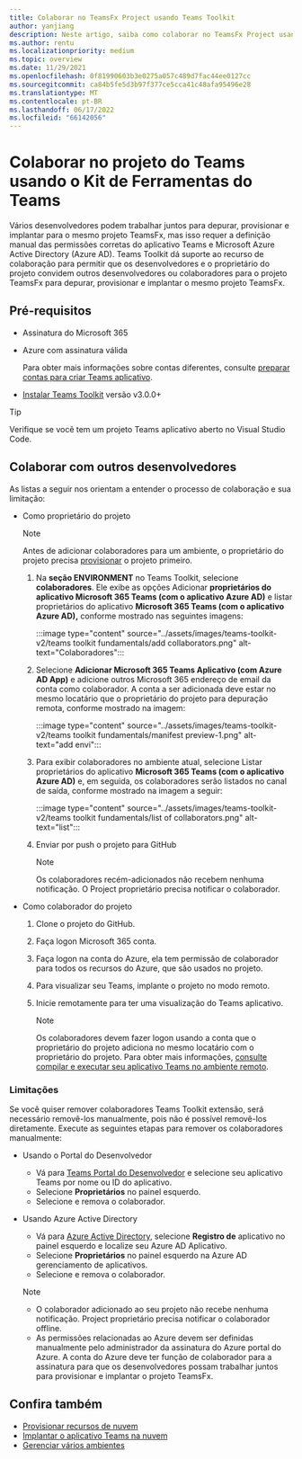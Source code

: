 ```yaml
---
title: Colaborar no TeamsFx Project usando Teams Toolkit
author: yanjiang
description: Neste artigo, saiba como colaborar no TeamsFx Project usando Teams Toolkit e colaborar com outros desenvolvedores.
ms.author: rentu
ms.localizationpriority: medium
ms.topic: overview
ms.date: 11/29/2021
ms.openlocfilehash: 0f81990603b3e0275a057c489d7fac44ee0127cc
ms.sourcegitcommit: ca84b5fe5d3b97f377ce5cca41c48afa95496e28
ms.translationtype: MT
ms.contentlocale: pt-BR
ms.lasthandoff: 06/17/2022
ms.locfileid: "66142056"
---
```

# <a name="collaborate-on-teams-project-using-teams-toolkit"></a>Colaborar no projeto do Teams usando o Kit de Ferramentas do Teams

Vários desenvolvedores podem trabalhar juntos para depurar, provisionar e implantar para o mesmo projeto TeamsFx, mas isso requer a definição manual das permissões corretas do aplicativo Teams e Microsoft Azure Active Directory (Azure AD). Teams Toolkit dá suporte ao recurso de colaboração para permitir que os desenvolvedores e o proprietário do projeto convidem outros desenvolvedores ou colaboradores para o projeto TeamsFx para depurar, provisionar e implantar o mesmo projeto TeamsFx.

## <a name="prerequisites"></a>Pré-requisitos

* Assinatura do Microsoft 365
* Azure com assinatura válida
  
  Para obter mais informações sobre contas diferentes, consulte [preparar contas para criar Teams aplicativo](accounts.md).

* [Instalar Teams Toolkit](https://marketplace.visualstudio.com/items?itemName=TeamsDevApp.ms-teams-vscode-extension) versão v3.0.0+

> [!TIP]
> Verifique se você tem um projeto Teams aplicativo aberto no Visual Studio Code.

## <a name="collaborate-with-other-developers"></a>Colaborar com outros desenvolvedores

As listas a seguir nos orientam a entender o processo de colaboração e sua limitação:

* Como proprietário do projeto

  > [!NOTE]
  > Antes de adicionar colaboradores para um ambiente, o proprietário do projeto precisa [provisionar](provision.md) o projeto primeiro.

  1. Na **seção ENVIRONMENT** no Teams Toolkit, selecione **colaboradores**. Ele exibe as opções Adicionar **proprietários do aplicativo Microsoft 365 Teams (com o aplicativo Azure AD)** e listar proprietários do aplicativo **Microsoft 365 Teams (com o aplicativo Azure AD),** conforme mostrado nas seguintes imagens:

     :::image type="content" source="../assets/images/teams-toolkit-v2/teams toolkit fundamentals/add collaborators.png" alt-text="Colaboradores":::

  2. Selecione **Adicionar Microsoft 365 Teams Aplicativo (com Azure AD App)** e adicione outros Microsoft 365 endereço de email da conta como colaborador. A conta a ser adicionada deve estar no mesmo locatário que o proprietário do projeto para depuração remota, conforme mostrado na imagem:

     :::image type="content" source="../assets/images/teams-toolkit-v2/teams toolkit fundamentals/manifest preview-1.png" alt-text="add envi":::

  3. Para exibir colaboradores no ambiente atual, selecione Listar proprietários do aplicativo **Microsoft 365 Teams (com o aplicativo Azure AD)** e, em seguida, os colaboradores serão listados no canal de saída, conforme mostrado na imagem a seguir:

     :::image type="content" source="../assets/images/teams-toolkit-v2/teams toolkit fundamentals/list of collaborators.png" alt-text="list":::

  4. Enviar por push o projeto para GitHub

     > [!NOTE]
     > Os colaboradores recém-adicionados não recebem nenhuma notificação. O Project proprietário precisa notificar o colaborador.

* Como colaborador do projeto

  1. Clone o projeto do GitHub.
  2. Faça logon Microsoft 365 conta.
  3. Faça logon na conta do Azure, ela tem permissão de colaborador para todos os recursos do Azure, que são usados no projeto.
  4. Para visualizar seu Teams, implante o projeto no modo remoto.
  5. Inicie remotamente para ter uma visualização do Teams aplicativo.

     > [!NOTE]
     > Os colaboradores devem fazer logon usando a conta que o proprietário do projeto adiciona no mesmo locatário com o proprietário do projeto. Para obter mais informações, [consulte compilar e executar seu aplicativo Teams no ambiente remoto](/microsoftteams/platform/sbs-gs-javascript?tabs=vscode%2Cvsc%2Cviscode%2Cvcode&tutorial-step=3&branch).

### <a name="limitations"></a>Limitações

Se você quiser remover colaboradores Teams Toolkit extensão, será necessário removê-los manualmente, pois não é possível removê-los diretamente. Execute as seguintes etapas para remover os colaboradores manualmente:

* Usando o Portal do Desenvolvedor

  * Vá para [Teams Portal do Desenvolvedor](https://dev.teams.microsoft.com/home) e selecione seu aplicativo Teams por nome ou ID do aplicativo.
  * Selecione **Proprietários** no painel esquerdo.
  * Selecione e remova o colaborador.

* Usando Azure Active Directory

  * Vá para [Azure Active Directory](https://ms.portal.azure.com/#blade/Microsoft_AAD_IAM/ActiveDirectoryMenuBlade/RegisteredApps), selecione **Registro de** aplicativo no painel esquerdo e localize seu Azure AD Aplicativo.
  * Selecione **Proprietários** no painel esquerdo na Azure AD gerenciamento de aplicativos.
  * Selecione e remova o colaborador.

   > [!NOTE]
   >
   > * O colaborador adicionado ao seu projeto não recebe nenhuma notificação. Project proprietário precisa notificar o colaborador offline.
   > * As permissões relacionadas ao Azure devem ser definidas manualmente pelo administrador da assinatura do Azure portal do Azure. A conta do Azure deve ter função de colaborador para a assinatura para que os desenvolvedores possam trabalhar juntos para provisionar e implantar o projeto TeamsFx.

## <a name="see-also"></a>Confira também

* [Provisionar recursos de nuvem](provision.md)
* [Implantar o aplicativo Teams na nuvem](deploy.md)
* [Gerenciar vários ambientes](TeamsFx-multi-env.md)
